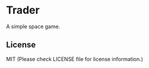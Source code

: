 # Trader

A simple space game.

## License
MIT (Please check LICENSE file for license information.)
